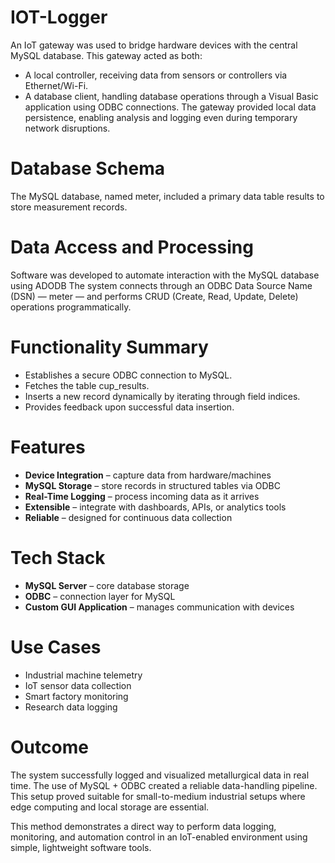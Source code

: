 # IOT-Logger
An IoT gateway was used to bridge hardware devices with the central MySQL database. This gateway acted as both:
 * A local controller, receiving data from sensors or controllers via Ethernet/Wi-Fi.
 * A database client, handling database operations through a Visual Basic application using ODBC connections.
The gateway provided local data persistence, enabling analysis and logging even during temporary network disruptions.

# Database Schema
The MySQL database, named meter, included a primary data table results to store measurement records.

# Data Access and Processing
Software was developed to automate interaction with the MySQL database using ADODB
The system connects through an ODBC Data Source Name (DSN) — meter — and performs CRUD (Create, Read, Update, Delete) operations programmatically. 

# Functionality Summary
 * Establishes a secure ODBC connection to MySQL.
 * Fetches the table cup_results.
 * Inserts a new record dynamically by iterating through field indices.
 * Provides feedback upon successful data insertion.
 
# Features
- **Device Integration** – capture data from hardware/machines  
- **MySQL Storage** – store records in structured tables via ODBC  
- **Real-Time Logging** – process incoming data as it arrives  
- **Extensible** – integrate with dashboards, APIs, or analytics tools  
- **Reliable** – designed for continuous data collection  

# Tech Stack
- **MySQL Server** – core database storage  
- **ODBC** – connection layer for MySQL  
- **Custom GUI Application** – manages communication with devices  

# Use Cases
- Industrial machine telemetry  
- IoT sensor data collection  
- Smart factory monitoring  
- Research data logging  

# Outcome
The system successfully logged and visualized metallurgical data in real time.
The use of MySQL + ODBC created a reliable data-handling pipeline.
This setup proved suitable for small-to-medium industrial setups where edge computing and local storage are essential.

This method demonstrates a direct way to perform data logging, monitoring, and automation control in an IoT-enabled environment using simple, lightweight software tools.
